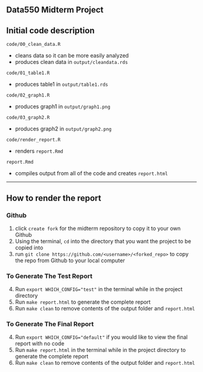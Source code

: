 Data550 Midterm Project
------------------------------------------------------------------------

## Initial code description

`code/00_clean_data.R`

  - cleans data so it can be more easily analyzed
  - produces clean data in `output/cleandata.rds`

`code/01_table1.R`

  - produces table1 in `output/table1.rds`

`code/02_graph1.R`

  - produces graph1 in `output/graph1.png`

`code/03_graph2.R`

  - produces graph2 in `output/graph2.png`

`code/render_report.R`

  - renders `report.Rmd`

`report.Rmd`

  - compiles output from all of the code and creates `report.html`

------------------------------------------------------------------------

## How to render the report

### Github
  1. click `create fork` for the midterm repository to copy it to your own Github
  2. Using the terminal, `cd` into the directory that you want the project to be copied into
  3. run `git clone https://github.com/<username>/<forked_repo>` to copy the repo from Github to your local computer
  
### To Generate The Test Report
  4. Run `export WHICH_CONFIG="test"` in the terminal while in the project directory 
  5. Run `make report.html` to generate the complete report
  6. Run `make clean` to remove contents of the output folder and `report.html`

### To Generate The Final Report
  4. Run `export WHICH_CONFIG="default"` if you would like to view the final report with no code
  5. Run `make report.html` in the terminal while in the project directory to generate the complete report
  6. Run `make clean` to remove contents of the output folder and `report.html`
